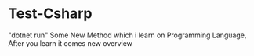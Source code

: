 # Test-Csharp
"dotnet run"
Some New Method which i learn on Programming Language, After you learn it comes new overview
